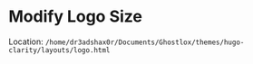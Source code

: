 
# Modify Logo Size

Location: `/home/dr3adshax0r/Documents/Ghostlox/themes/hugo-clarity/layouts/logo.html`